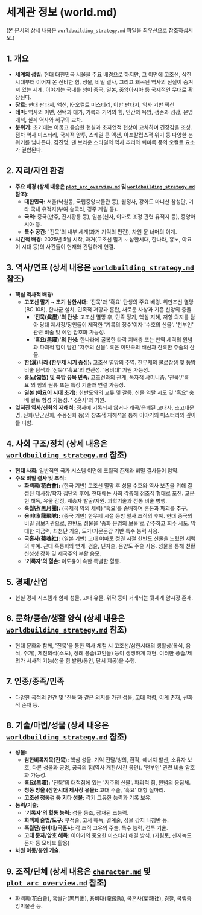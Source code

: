 # 세계관 정보 (world.md)
(본 문서의 상세 내용은 [`worldbuilding_strategy.md`](novels/LEGEND01_내가%20먹물로%20새기는%20전설/worldbuilding_strategy.md) 파일을 최우선으로 참조하십시오.)

## 1. 개요
- **세계의 성립:** 현대 대한민국 서울을 주요 배경으로 하지만, 그 이면에 고조선, 삼한시대부터 이어져 온 신비한 힘, 성물, 비밀 결사, 그리고 왜곡된 역사의 진실이 숨겨져 있는 세계. 이야기는 국내를 넘어 중국, 일본, 중앙아시아 등 국제적인 무대로 확장된다.
- **장르:** 현대 판타지, 액션, K-오컬트 미스터리, 어반 판타지, 역사 기반 픽션
- **테마:** 역사의 이면, 선택과 대가, 기록과 기억의 힘, 인간의 욕망, 생존과 성장, 운명 개척, 실제 역사와 허구의 교차.
- **분위기:** 초기에는 어둡고 음습한 현실과 초자연적 현상이 교차하며 긴장감을 조성. 점차 역사 미스터리, 국제적 암투, 스케일 큰 액션, 아포칼립스적 위기 등 다양한 분위기를 넘나든다. 김진명, 댄 브라운 스타일의 역사 추리와 퇴마록 풍의 오컬트 요소가 결합된다.

## 2. 지리/자연 환경
- **주요 배경 (상세 내용은 [`plot_arc_overview.md`](novels/LEGEND01_내가%20먹물로%20새기는%20전설/plot_arc_overview.md) 및 [`worldbuilding_strategy.md`](novels/LEGEND01_내가%20먹물로%20새기는%20전설/worldbuilding_strategy.md) 참조):**
    - **대한민국:** 서울(낙원동, 국립중앙박물관 등), 월정사, 강화도 마니산 참성단, 기타 국내 유적지(부여 송국리, 경주 계림 등).
    - **국외:** 중국(만주, 진시황릉 등), 일본(신사, 야마토 조정 관련 유적지 등), 중앙아시아 등.
    - **특수 공간:** '진묵'의 내부 세계(과거 기억의 편린), 차원 문 너머의 이계.
- **시간적 배경:** 2025년 5월 시작, 과거(고조선 말기 ~ 삼한시대, 한나라, 흉노, 야요이 시대 등)의 사건들이 현재와 긴밀하게 연결.

## 3. 역사/연표 (상세 내용은 [`worldbuilding_strategy.md`](novels/LEGEND01_내가%20먹물로%20새기는%20전설/worldbuilding_strategy.md) 참조)
- **핵심 역사적 배경:**
    - **고조선 말기 ~ 초기 삼한시대:** '진묵'과 '흑요' 탄생의 주요 배경. 위만조선 멸망(BC 108), 한사군 설치, 민족적 저항과 혼란, 새로운 사상과 기존 신앙의 충돌.
        - **'진묵(眞墨)'의 탄생:** 고조선 멸망 후, 민족 정기, 핵심 지혜, 저항 의지를 담아 당대 제사장/장인들이 제작한 '기록의 정수'이자 '수호의 신물'. '천부인' 관련 비술 및 예언 암호화 가능성.
        - **'흑요(黑曜)'의 탄생:** 한나라에 굴복한 타락 지배층 또는 반역 세력의 원념과 파괴적 힘이 담긴 '저주의 신물'. 혹은 이민족의 배신과 잔혹한 주술의 산물.
    - **한(漢)나라 (한무제 시기 중심):** 고조선 멸망의 주역. 한무제의 불로장생 및 동방 비술 탐색과 '진묵'/'흑요'의 연관성. '용비대' 기원 가능성.
    - **흉노(匈奴) 및 북방 유목 민족:** 고조선과의 관계, 독자적 샤머니즘. '진묵'/'흑요'의 힘의 원류 또는 특정 기술과 연결 가능성.
    - **일본 (야요이 시대 초기):** 한반도와의 교류 및 갈등. 신물 약탈 시도 및 '흑요' 숭배 컬트 형성 가능성. '국혼사'의 기원.
- **잊혀진 역사/신화의 재해석:** 정사에 기록되지 않거나 왜곡/은폐된 고대사, 초고대문명, 신화(단군신화, 주몽신화 등)의 창조적 재해석을 통해 이야기의 미스터리와 깊이를 더함.

## 4. 사회 구조/정치 (상세 내용은 [`worldbuilding_strategy.md`](novels/LEGEND01_내가%20먹물로%20새기는%20전설/worldbuilding_strategy.md) 참조)
- **현대 사회:** 일반적인 국가 시스템 이면에 초월적 존재와 비밀 결사들이 암약.
- **주요 비밀 결사 및 조직:**
    - **화백회(花白會):** (한국 기반) 고조선 멸망 후 성물 수호와 역사 보존을 위해 결성된 제사장/학자 집단의 후예. 현대에는 사회 각층에 점조직 형태로 포진. 고문헌 해독, 유물 감정, 계승자 발굴/지원. 과학기술과 전통 비술 병행.
    - **흑월단(黑月團):** (국제적 악의 세력) '흑요'를 숭배하며 혼돈과 파괴를 추구.
    - **용비대(龍飛隊):** (중국 기반) 한무제 시절 동방 밀사 조직의 후예. 현대 중국의 비밀 정보기관으로, 한반도 성물을 '중화 문명의 보물'로 간주하고 회수 시도. 막대한 자금력, 최첨단 기술, 도가/기문둔갑 기반 특수 능력 사용.
    - **국혼사(菊魂社):** (일본 기반) 고대 야마토 정권 시절 한반도 신물을 노렸던 세력의 후예. 근대 흑룡회와 연계. 검술, 닌자술, 음양도 주술 사용. 성물을 통해 천황 신성성 강화 및 제국주의 부활 음모.
    - **'기록자'의 혈손:** 이도윤이 속한 특별한 혈통.

## 5. 경제/산업
- 현실 경제 시스템과 함께 성물, 고대 유물, 위작 등이 거래되는 뒷세계 암시장 존재.

## 6. 문화/풍습/생활 양식 (상세 내용은 [`worldbuilding_strategy.md`](novels/LEGEND01_내가%20먹물로%20새기는%20전설/worldbuilding_strategy.md) 참조)
- 현대 문화와 함께, '진묵'을 통한 역사 체험 시 고조선/삼한시대의 생활상(복식, 음식, 주거), 제천의식(소도), 장례 풍습(고인돌) 등이 생생하게 재현. 이러한 풍습/제의가 서사적 기능(성물 힘 발현/봉인, 단서 제공)을 수행.

## 7. 인종/종족/민족
- 다양한 국적의 인간 및 '진묵'과 같은 의지를 가진 성물, 고대 악령, 이계 존재, 신화적 존재 등.

## 8. 기술/마법/성물 (상세 내용은 [`worldbuilding_strategy.md`](novels/LEGEND01_내가%20먹물로%20새기는%20전설/worldbuilding_strategy.md) 참조)
- **성물:**
    - **삼한비록지묵(진묵):** 핵심 성물. 기억 전달/빙의, 환각, 에너지 발산, 소유자 보호, 다른 성물과 공명, 궁극의 힘(역사 개찬/시간 봉인). '천부인' 관련 비술 암호화 가능성.
    - **흑요(黑曜):** '진묵'의 대척점에 있는 '저주의 신물'. 파괴적 힘, 원념의 응집체.
    - **청동 방울 (삼한시대 제사장 유물):** 고대 주술, '흑요' 대항 실마리.
    - **고조선 청동검 등 기타 성물:** 각기 고유한 능력과 기록 보유.
- **능력/기술:**
    - **'기록자'의 혈통 능력:** 성물 동조, 잠재된 초능력.
    - **화백회 술법/도구:** 부적술, 고서 해독, 결계술, 성물 감지 나침반 등.
    - **흑월단/용비대/국혼사:** 각 조직 고유의 주술, 특수 능력, 전투 기술.
    - **고대 문자/암호 해독:** 이야기의 중요한 미스터리 해결 방식. (가림토, 신지녹도문자 등 모티브 활용)
- **차원 이동/봉인 기술.**

## 9. 조직/단체 (상세 내용은 [`character.md`](novels/LEGEND01_내가%20먹물로%20새기는%20전설/character.md) 및 [`plot_arc_overview.md`](novels/LEGEND01_내가%20먹물로%20새기는%20전설/plot_arc_overview.md) 참조)
- 화백회(花白會), 흑월단(黑月團), 용비대(龍飛隊), 국혼사(菊魂社), 경찰, 국립중앙박물관 등.